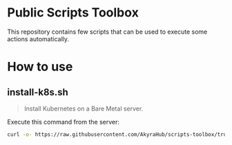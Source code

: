 # Public Scripts Toolbox

This repository contains few scripts that can be used to execute some actions automatically.

# How to use

## install-k8s.sh

> Install Kubernetes on a Bare Metal server.

Execute this command from the server:

```bash
curl -o- https://raw.githubusercontent.com/AkyraHub/scripts-toolbox/trunk/install-k8s.sh | bash -s SERVER_IP SERVER_DNS
```
